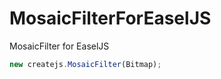 # MosaicFilterForEaselJS
MosaicFilter for EaselJS

```javascript
new createjs.MosaicFilter(Bitmap);
```
